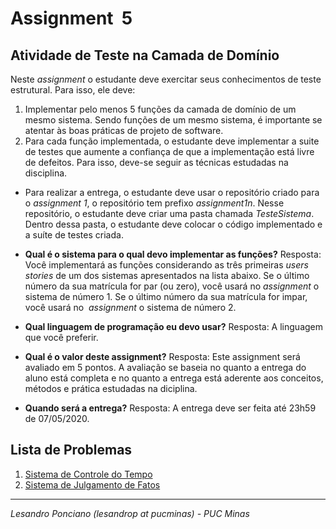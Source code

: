 # Assignment  5

## Atividade de Teste na Camada de Domínio

Neste _assignment_ o estudante deve exercitar seus conhecimentos de teste estrutural. Para isso, ele deve:
1. Implementar pelo menos 5 funções da camada de domínio de um mesmo sistema. Sendo funções de um mesmo sistema, é importante se atentar às boas práticas de projeto de software.
1. Para cada função implementada, o estudante deve implementar a suite de testes que aumente a confiança de que a implementação está livre de defeitos. Para isso, deve-se seguir as técnicas estudadas na disciplina.

* Para realizar a entrega, o estudante deve usar o repositório criado para o _assignment 1_, o repositório tem prefixo _assignment1n_. Nesse repositório, o estudante deve criar uma pasta chamada *TesteSistema*. Dentro dessa pasta, o estudante deve colocar o código implementado e a suíte de testes criada.

* **Qual é o sistema para o qual devo implementar as funções?** Resposta: Você implementará as funções considerando as três primeiras _users stories_ de um dos sistemas apresentados na lista abaixo. Se o último número da sua matrícula for par (ou zero), você usará no _assignment_ o sistema de número 1. Se o último número da sua matrícula for impar, você usará no  _assignment_ o sistema de número 2. 

* **Qual linguagem de programação eu devo usar?** Resposta: A linguagem que você preferir.

* **Qual é o valor deste assignment?** Resposta: Este assignment será avaliado em 5 pontos. A avaliação se baseia no quanto a entrega do aluno está completa e no quanto a entrega está aderente aos conceitos, métodos e prática estudadas na diciplina.

* **Quando será a entrega?** Resposta: A entrega deve ser feita até 23h59 de 07/05/2020.

## Lista de Problemas

1. [Sistema de Controle do Tempo](https://github.com/lesandropcodes/Teste-De-Software/blob/master/02-TrabalhosHandsOnOficinas/SistemaDeControleDoTempo.pdf)
1. [Sistema de Julgamento de Fatos](https://github.com/lesandropcodes/Teste-De-Software/blob/master/02-TrabalhosHandsOnOficinas/SistemaDeJulgamentoDeFatos.pdf)

---

_Lesandro Ponciano (lesandrop at pucminas) - PUC Minas_